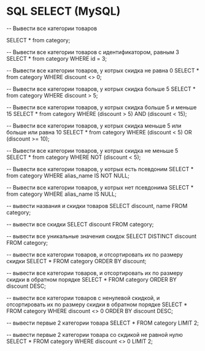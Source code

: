# SQL SELECT    (MySQL)

-- Вывести все категории товаров

SELECT * from category;

-- Вывести все категории товаров с идентификатором, равным 3
SELECT * from category 
WHERE id = 3;

-- Вывести все категории товаров, у котрых скидка не равна 0
SELECT * from category 
WHERE discount <> 0;

-- Вывести все категории товаров, у котрых скидка больше 5 
SELECT * from category 
WHERE discount > 5;

-- Вывести все категории товаров, у котрых скидка больше 5 и меньше 15
SELECT * from category 
WHERE (discount > 5) AND (discount < 15);

-- Вывести все категории товаров, у котрых скидка меньше 5 или больше или равна 10
SELECT * from category 
WHERE (discount < 5) OR (discount >= 10);

-- Вывести все категории товаров, у котрых скидка не меньше 5
SELECT * from category 
WHERE NOT (discount < 5);

-- Вывести все категории товаров, у котрых есть псевдоним
SELECT * from category 
WHERE alias_name IS NOT NULL;

-- Вывести все категории товаров, у котрых нет псевдонима
SELECT * from category 
WHERE  alias_name IS NULL;


-- вывести названия и скидки товаров
SELECT discount, name  FROM category;

-- вывести все скидки
SELECT discount FROM category;


-- вывести все уникальные значения скидок
SELECT DISTINCT discount FROM category;


-- вывести все категории товаров, и отсортировать их по размеру скидки
SELECT * FROM category 
ORDER BY discount;

-- вывести все категории товаров, и отсортировать их по размеру скидки в обратном порядке
SELECT * FROM category 
ORDER BY discount DESC;

-- вывести все категории товаров с ненулевой скидкой, и отсортировать их по размеру скидки в обратном порядке
SELECT * FROM category 
WHERE discount <> 0 
ORDER BY discount DESC;

-- вывести первые 2 категории товара
SELECT * FROM category LIMIT 2;

-- вывести первые 2 категории товара со скдикой не равной нулю
SELECT * FROM category 
WHERE discount <> 0 LIMIT 2;



